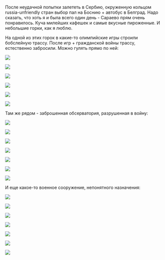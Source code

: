 [category]: <> (Travel, Bosnia)
[date]: <> (2023/10/26)
[title]: <> (Abandoned Bosnia)

После неудачной попытки залететь в Сербию, окруженную кольцом russia-unfriendly стран выбор пал на Боснию + автобус в Белград. Надо сказать, что хоть я и была всего один день - Сараево прям очень понравилось. Куча милейших кафешек и самые вкусные пироженные. И небольшие горки, как я люблю.

На одной из этих горок в какие-то олимпийские игры строили бобслейную трассу. После игр + гражданской войны трассу, естественно забросили. Можно гулять прямо по ней:

![](https://bafybeie2i53246lma6iguae2gk7zjpnpkrtysxedlm7sgkaaz45t47k6ne.ipfs.flk-ipfs.xyz/1.jpeg)

![](https://bafybeie2i53246lma6iguae2gk7zjpnpkrtysxedlm7sgkaaz45t47k6ne.ipfs.flk-ipfs.xyz/2.jpeg)

![](https://bafybeie2i53246lma6iguae2gk7zjpnpkrtysxedlm7sgkaaz45t47k6ne.ipfs.flk-ipfs.xyz/3.jpeg)

![](https://bafybeie2i53246lma6iguae2gk7zjpnpkrtysxedlm7sgkaaz45t47k6ne.ipfs.flk-ipfs.xyz/4.jpeg)

![](https://bafybeie2i53246lma6iguae2gk7zjpnpkrtysxedlm7sgkaaz45t47k6ne.ipfs.flk-ipfs.xyz/5.jpeg)

![](https://bafybeie2i53246lma6iguae2gk7zjpnpkrtysxedlm7sgkaaz45t47k6ne.ipfs.flk-ipfs.xyz/6.jpeg)

Там же рядом - заброшенная обсерватория, разрушенная в войну:

![](https://bafybeie2i53246lma6iguae2gk7zjpnpkrtysxedlm7sgkaaz45t47k6ne.ipfs.flk-ipfs.xyz/7.jpeg)

![](https://bafybeie2i53246lma6iguae2gk7zjpnpkrtysxedlm7sgkaaz45t47k6ne.ipfs.flk-ipfs.xyz/8.jpeg)

![](https://bafybeie2i53246lma6iguae2gk7zjpnpkrtysxedlm7sgkaaz45t47k6ne.ipfs.flk-ipfs.xyz/9.jpeg)

![](https://bafybeie2i53246lma6iguae2gk7zjpnpkrtysxedlm7sgkaaz45t47k6ne.ipfs.flk-ipfs.xyz/10.jpeg)

![](https://bafybeie2i53246lma6iguae2gk7zjpnpkrtysxedlm7sgkaaz45t47k6ne.ipfs.flk-ipfs.xyz/11.jpeg)

![](https://bafybeie2i53246lma6iguae2gk7zjpnpkrtysxedlm7sgkaaz45t47k6ne.ipfs.flk-ipfs.xyz/12.jpeg)

![](https://bafybeie2i53246lma6iguae2gk7zjpnpkrtysxedlm7sgkaaz45t47k6ne.ipfs.flk-ipfs.xyz/13.jpeg)

И еще какое-то военное сооружение, непонятного назначения:

![](https://bafybeie2i53246lma6iguae2gk7zjpnpkrtysxedlm7sgkaaz45t47k6ne.ipfs.flk-ipfs.xyz/14.jpeg)

![](https://bafybeie2i53246lma6iguae2gk7zjpnpkrtysxedlm7sgkaaz45t47k6ne.ipfs.flk-ipfs.xyz/15.jpeg)

![](https://bafybeie2i53246lma6iguae2gk7zjpnpkrtysxedlm7sgkaaz45t47k6ne.ipfs.flk-ipfs.xyz/16.jpeg)

![](https://bafybeie2i53246lma6iguae2gk7zjpnpkrtysxedlm7sgkaaz45t47k6ne.ipfs.flk-ipfs.xyz/17.jpeg)

![](https://bafybeie2i53246lma6iguae2gk7zjpnpkrtysxedlm7sgkaaz45t47k6ne.ipfs.flk-ipfs.xyz/18.jpeg)

![](https://bafybeie2i53246lma6iguae2gk7zjpnpkrtysxedlm7sgkaaz45t47k6ne.ipfs.flk-ipfs.xyz/19.jpeg)

![](https://bafybeie2i53246lma6iguae2gk7zjpnpkrtysxedlm7sgkaaz45t47k6ne.ipfs.flk-ipfs.xyz/20.jpeg)